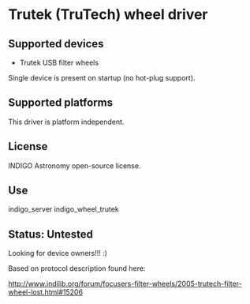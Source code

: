 # Trutek (TruTech) wheel driver

## Supported devices

* Trutek USB filter wheels

Single device is present on startup (no hot-plug support).

## Supported platforms

This driver is platform independent.

## License

INDIGO Astronomy open-source license.

## Use

indigo_server indigo_wheel_trutek

## Status: Untested

Looking for device owners!!! :)

Based on protocol description found here:

http://www.indilib.org/forum/focusers-filter-wheels/2005-trutech-filter-wheel-lost.html#15206
